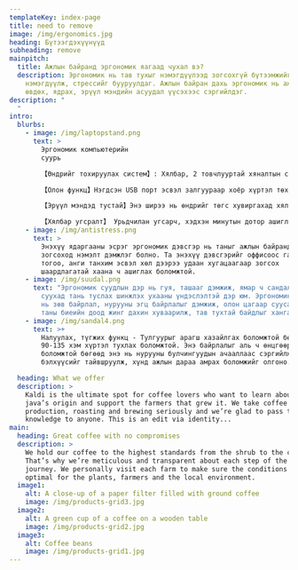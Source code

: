 ```yaml
---
templateKey: index-page
title: need to remove
image: /img/ergonomics.jpg
heading: Бүтээгдэхүүнүүд
subheading: remove
mainpitch:
  title: Ажлын байранд эргономик яагаад чухал вэ?
  description: Эргономик нь тав тухыг нэмэгдүүлээд зогсохгүй бүтээмжийг
    нэмэгдүүлж, стрессийг бууруулдаг. Ажлын байран дахь эргономик нь ажилчид
    өвдөх, ядрах, эрүүл мэндийн асуудал үүсэхээс сэргийлдэг.
description: "                                                                                                                                                                                \
  "
intro:
  blurbs:
    - image: /img/laptopstand.png
      text: >
        Эргономик компьютерийн
        суурь                                                                                                            

        【Өндрийг тохируулах систем】: Хялбар, 2 товчлууртай хяналтын самбар нь энгийн бөгөөд зөв байрлал, илүү бүтээмжтэй ажлын талбарт шаардлагатай өндрийг тохируулж болно.                                  

        【Олон функц】Нэгдсэн USB порт эсвэл залгуураар хоёр хүртэл төхөөрөмжийг цэнэглэ. Доод шат нь дээд шаттай синхроноор өргөгддөг бөгөөд тав тухтай ажлын байрыг бий болгодог бөгөөд пүрштэй өргөгчийг таны аюулгүй байдал, хялбар байдлыг хангах үүднээс зохион бүтээж, туршиж үзсэн.                                                                                                                                          

        【Эрүүл мэндэд тустай】Энэ ширээ нь өндрийг төгс хувиргахад хялбар бөгөөд өдрийн турш зогсож буй оффис болон суух ажлын хооронд шаардлагатай эрүүл тэнцвэрийг олох боломжийг танд олгоно. Ажлын ядаргааг тайлж, ажлын үр ашгаа дээшлүүлээрэй, бид танд хамгийн сайн ширээний өргөгч, үйлчилгээг үзүүлэхийн тулд шаргуу ажиллаж байна.                                

        【Хялбар угсралт】 Урьдчилан угсарч, хэдхэн минутын дотор ашиглахад бэлэн болно. Одоо байгаа ширээн дээрээ тавиад ажлын байраа цэгцэлж эхлээрэй.
    - image: /img/antistress.png
      text: >
        Энэхүү ядаргааны эсрэг эргономик дэвсгэр нь таныг ажлын байрандаа
        зогсоход нэмэлт дэмжлэг болно. Та энэхүү дэвсгэрийг оффисоос гадна гал
        тогоо, анги танхим эсвэл хөл дээрээ удаан хугацаагаар зогсох
        шаардлагатай хаана ч ашиглах боломжтой.
    - image: /img/suudal.png
      text: "Эргономик суудлын дэр нь гуя, ташааг дэмжиж, ямар ч сандал дээр эгц
        суухад тань туслах шинжлэх ухааны үндэслэлтэй дэр юм. Эргономик контур
        нь зөв байрлал, нурууны эгц байрлалыг дэмжиж, олон цагаар суусан ч гэсэн
        таны биеийн доод жинг дахин хуваарилж, тав тухтай байдлыг хангана. "
    - image: /img/sandal4.png
      text: >+
        Налуулах, түгжих функц - Тулгуурыг арагш хазайлгах боломжтой бөгөөд
        90-135 хэм хүртэл тухлах боломжтой. Энэ байрлалыг аль ч өнцгөөр түгжих
        боломжтой бөгөөд энэ нь нурууны булчингуудын ачааллаас сэргийлж,
        бэлхүүсийг тайвшруулж, хүнд ажлын дараа амрах боломжийг олгоно.

  heading: What we offer
  description: >
    Kaldi is the ultimate spot for coffee lovers who want to learn about their
    java’s origin and support the farmers that grew it. We take coffee
    production, roasting and brewing seriously and we’re glad to pass that
    knowledge to anyone. This is an edit via identity...
main:
  heading: Great coffee with no compromises
  description: >
    We hold our coffee to the highest standards from the shrub to the cup.
    That’s why we’re meticulous and transparent about each step of the coffee’s
    journey. We personally visit each farm to make sure the conditions are
    optimal for the plants, farmers and the local environment.
  image1:
    alt: A close-up of a paper filter filled with ground coffee
    image: /img/products-grid3.jpg
  image2:
    alt: A green cup of a coffee on a wooden table
    image: /img/products-grid2.jpg
  image3:
    alt: Coffee beans
    image: /img/products-grid1.jpg
---
```

